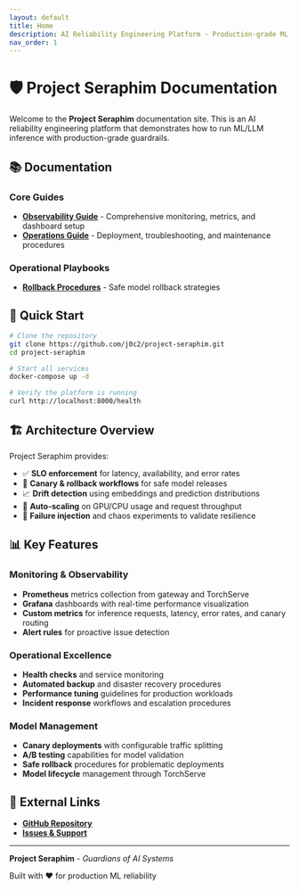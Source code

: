 ```yaml
---
layout: default
title: Home
description: AI Reliability Engineering Platform - Production-grade ML inference with guardrails
nav_order: 1
---
```


# 🛡️ Project Seraphim Documentation

Welcome to the **Project Seraphim** documentation site. This is an AI reliability engineering platform that demonstrates how to run ML/LLM inference with production-grade guardrails.

## 📚 Documentation

### Core Guides
- **[Observability Guide](observability.md)** - Comprehensive monitoring, metrics, and dashboard setup
- **[Operations Guide](operations.md)** - Deployment, troubleshooting, and maintenance procedures

### Operational Playbooks
- **[Rollback Procedures](playbooks/rollback.md)** - Safe model rollback strategies

## 🚀 Quick Start

```bash
# Clone the repository
git clone https://github.com/j0c2/project-seraphim.git
cd project-seraphim

# Start all services
docker-compose up -d

# Verify the platform is running
curl http://localhost:8000/health
```

## 🏗️ Architecture Overview

Project Seraphim provides:

- ✅ **SLO enforcement** for latency, availability, and error rates  
- 🔄 **Canary & rollback workflows** for safe model releases  
- 📈 **Drift detection** using embeddings and prediction distributions  
- 🔧 **Auto-scaling** on GPU/CPU usage and request throughput  
- 🧪 **Failure injection** and chaos experiments to validate resilience  

## 📊 Key Features

### Monitoring & Observability
- **Prometheus** metrics collection from gateway and TorchServe
- **Grafana** dashboards with real-time performance visualization
- **Custom metrics** for inference requests, latency, error rates, and canary routing
- **Alert rules** for proactive issue detection

### Operational Excellence
- **Health checks** and service monitoring
- **Automated backup** and disaster recovery procedures
- **Performance tuning** guidelines for production workloads
- **Incident response** workflows and escalation procedures

### Model Management
- **Canary deployments** with configurable traffic splitting
- **A/B testing** capabilities for model validation
- **Safe rollback** procedures for problematic deployments
- **Model lifecycle** management through TorchServe

## 🔗 External Links

- **[GitHub Repository](https://github.com/j0c2/project-seraphim)**
- **[Issues & Support](https://github.com/j0c2/project-seraphim/issues)**

---

**Project Seraphim** - *Guardians of AI Systems*

Built with ❤️ for production ML reliability
